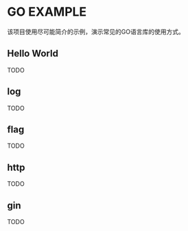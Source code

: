 # GO EXAMPLE

该项目使用尽可能简介的示例，演示常见的GO语言库的使用方式。

## Hello World

TODO

## log

TODO

## flag

TODO

## http

TODO

## gin

TODO
